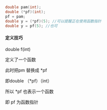 ```c++
double pam(int);
double (*pf)(int);
pf = pam;
double y = (*pf)(5); //可以提醒正在使用函数指针
double y = pf(5); //也可
```



#### 定义技巧

double f(int)

定义了一个函数

此时把pm 替换成 *pf

即double （*pf）（int）

所以 *pf 也表示一个函数

即 pf 为函数指针



